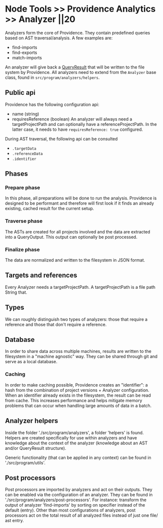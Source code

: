 # Node Tools >> Providence Analytics >> Analyzer ||20

Analyzers form the core of Providence. They contain predefined queries based on AST traversal/analysis.
A few examples are:

- find-imports
- find-exports
- match-imports

An analyzer will give back a [QueryResult](../../../docs/node-tools/providence-analytics/QueryResult.md) that will be written to the file system by Providence.
All analyzers need to extend from the `Analyzer` base class, found in `src/program/analyzers/helpers`.

## Public api

Providence has the following configuration api:

- name (string)
- requiresReference (boolean)
  An analyzer will always need a targetProjectPath and can optionally have a referenceProjectPath.
  In the latter case, it needs to have `requiresReference: true` configured.

During AST traversal, the following api can be consulted

- `.targetData`
- `.referenceData`
- `.identifier`

## Phases

### Prepare phase

In this phase, all preparations will be done to run the analysis. Providence is designed to be performant and therefore will first look if it finds an already existing, cached result for the current setup.

### Traverse phase

The ASTs are created for all projects involved and the data are extracted into a QueryOutput. This output can optionally be post processed.

### Finalize phase

The data are normalized and written to the filesystem in JSON format.

## Targets and references

Every Analyzer needs a targetProjectPath. A targetProjectPath is a file path String that.

## Types

We can roughly distinguish two types of analyzers: those that require a reference and those that don't require a reference.

## Database

In order to share data across multiple machines, results are written to the filesystem in a
"machine agnostic" way. They can be shared through git and serve as a local database.

### Caching

In order to make caching possible, Providence creates an "identifier": a hash from the combination of project versions + Analyzer configuration. When an identifier already exists in the filesystem, the result can be read from cache. This increases performance and helps mitigate memory problems that can occur when handling large amounts of data in a batch.

## Analyzer helpers

Inside the folder './src/program/analyzers', a folder 'helpers' is found.
Helpers are created specifically for use within analyzers and have knowledge about
the context of the analyzer (knowledge about an AST and/or QueryResult structure).

Generic functionality (that can be applied in any context) can be found in './src/program/utils'.

## Post processors

Post processors are imported by analyzers and act on their outputs. They can be enabled via the configuration of an analyzer. They can be found in './src/program/analyzers/post-processors'. For instance: transform the output of analyzer 'find-imports' by sorting on specifier instead of the default (entry). Other than most configurations of analyzers, post processors act on the total result of all analyzed files instead of just one file/ ast entry.
